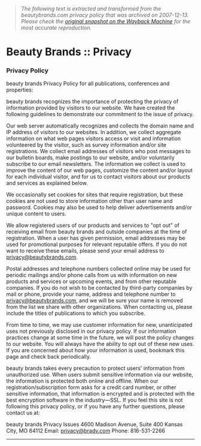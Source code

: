 > *The following text is extracted and transformed from the beautybrands.com privacy policy that was archived on 2007-12-13. Please check the [original snapshot on the Wayback Machine](https://web.archive.org/web/20071213102117id_/http%3A//www.beautybrands.com/privacy) for the most accurate reproduction.*

# Beauty Brands :: Privacy

### Privacy Policy

beauty brands Privacy Policy for all publications, conferences and properties:

beauty brands recognizes the importance of protecting the privacy of information provided by visitors to our website. We have created the following guidelines to demonstrate our commitment to the issue of privacy.

Our web server automatically recognizes and collects the domain name and IP address of visitors to our websites. In addition, we collect aggregate information on what web pages visitors access or visit and information volunteered by the visitor, such as survey information and/or site registrations. We collect email addresses of visitors who post messages to our bulletin boards, make postings to our website, and/or voluntarily subscribe to our email newsletters. The information we collect is used to improve the content of our web pages, customize the content and/or layout for each individual visitor, and for us to contact visitors about our products and services as explained below.

We occasionally set cookies for sites that require registration, but these cookies are not used to store information other than user name and password. Cookies may also be used to help deliver advertisements and/or unique content to users.

We allow registered users of our products and services to "opt out" of receiving email from beauty brands and outside companies at the time of registration. When a user has given permission, email addresses may be used for promotional purposes for relevant reputable offers. If you do not want to receive these emails, please send your email address to privacy@beautybrands.com.

Postal addresses and telephone numbers collected online may be used for periodic mailings and/or phone calls from us with information on new products and services or upcoming events, and from other reputable companies. If you do not wish to be contacted by third-party companies by mail or phone, provide your name, address and telephone number to privacy@beautybrands.com, and we will be sure your name is removed from the list we share with other organizations. When contacting us, please include the titles of publications to which you subscribe.

From time to time, we may use customer information for new, unanticipated uses not previously disclosed in our privacy policy. If our information practices change at some time in the future, we will post the policy changes to our website. You will always have the ability to opt out of these new uses. If you are concerned about how your information is used, bookmark this page and check back periodically.

beauty brands takes every precaution to protect users' information from unauthorized use. When users submit sensitive information via our website, the information is protected both online and offline. When our registration/subscription form asks for a credit card number, or other sensitive information, that information is encrypted and is protected with the best encryption software in the industry—SSL. If you feel this site is not following this privacy policy, or if you have any further questions, please contact us at: 

beauty brands
    Privacy Issues
    4600 Madison Avenue, Suite 400
    Kansas City, MO 64112
    Email: [privacy@bradv.com](https://web.archive.org/about/contact)
    Phone: 816-531-2266

* * *
